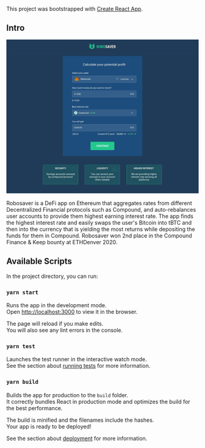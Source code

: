This project was bootstrapped with [Create React App](https://github.com/facebook/create-react-app).

## Intro
![Robosaver](robosaver_screenshot.jpeg)

Robosaver is a DeFi app on Ethereum that aggregates rates from different Decentralized Financial protocols such as Compound, and auto-rebalances user accounts to provide them highest earning interest rate. The app finds the highest interest rate and easily swaps the user's Bitcoin into tBTC and then into the currency that is yielding the most returns while depositing the funds for them in Compound. Robosaver won 2nd place in the Compound Finance & Keep bounty at ETHDenver 2020.

## Available Scripts

In the project directory, you can run:

### `yarn start`

Runs the app in the development mode.<br />
Open [http://localhost:3000](http://localhost:3000) to view it in the browser.

The page will reload if you make edits.<br />
You will also see any lint errors in the console.

### `yarn test`

Launches the test runner in the interactive watch mode.<br />
See the section about [running tests](https://facebook.github.io/create-react-app/docs/running-tests) for more information.

### `yarn build`

Builds the app for production to the `build` folder.<br />
It correctly bundles React in production mode and optimizes the build for the best performance.

The build is minified and the filenames include the hashes.<br />
Your app is ready to be deployed!

See the section about [deployment](https://facebook.github.io/create-react-app/docs/deployment) for more information.
